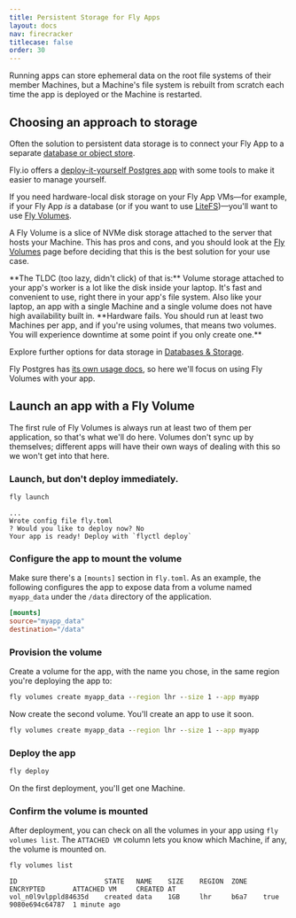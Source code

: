 ```yaml
---
title: Persistent Storage for Fly Apps
layout: docs
nav: firecracker
titlecase: false
order: 30
---
```


Running apps can store ephemeral data on the root file systems of their member Machines, but a Machine's file system is rebuilt from scratch each time the app is deployed or the Machine is restarted.


## Choosing an approach to storage

Often the solution to persistent data storage is to connect your Fly App to a separate [database or object store](/docs/database-storage-guides/).

Fly.io offers a [deploy-it-yourself Postgres app](/docs/postgres/) with some tools to make it easier to manage yourself.

If you need hardware-local disk storage on your Fly App VMs&mdash;for example, if your Fly App _is_ a database (or if you want to use [LiteFS](/docs/litefs))&mdash;you'll want to use [Fly Volumes](/docs/reference/volumes/).

A Fly Volume is a slice of NVMe disk storage attached to the server that hosts your Machine. This has pros and cons, and you should look at the [Fly Volumes](/docs/reference/volumes/) page before deciding that this is the best solution for your use case.

<div class="callout">
**The TLDC (too lazy, didn't click) of that is:** Volume storage attached to your app's worker is a lot like the disk inside your laptop. It's fast and convenient to use, right there in your app's file system. Also like your laptop, an app with a single Machine and a single volume does not have high availability built in. **Hardware fails. You should run at least two Machines per app, and if you're using volumes, that means two volumes. You will experience downtime at some point if you only create one.**
</div>

Explore further options for data storage in [Databases & Storage](/docs/database-storage-guides/).

Fly Postgres has [its own usage docs](/docs/postgres/), so here we'll focus on using Fly Volumes with your app.

## Launch an app with a Fly Volume

The first rule of Fly Volumes is always run at least two of them per application, so that's what we'll do here. Volumes don't sync up by themselves; different apps will have their own ways of dealing with this so we won't get into that here.

### Launch, but don't deploy immediately.

```cmd
fly launch 
```
```out
...
Wrote config file fly.toml
? Would you like to deploy now? No
Your app is ready! Deploy with `flyctl deploy`
```

### Configure the app to mount the volume

Make sure there's a `[mounts]` section in `fly.toml`. As an example, the following configures the app to expose data from a volume named `myapp_data` under the `/data` directory of the application.

```toml
[mounts]
source="myapp_data"
destination="/data"
```

### Provision the volume

Create a volume for the app, with the name you chose, in the same region you're deploying the app to:

```cmd
fly volumes create myapp_data --region lhr --size 1 --app myapp
```

Now create the second volume. You'll create an app to use it soon.

```cmd
fly volumes create myapp_data --region lhr --size 1 --app myapp
```

### Deploy the app

```cmd
fly deploy 
```

On the first deployment, you'll get one Machine.

### Confirm the volume is mounted

After deployment, you can check on all the volumes in your app using `fly volumes list`. The `ATTACHED VM` column lets you know which Machine, if any, the volume is mounted on.

```cmd
fly volumes list
```
```out
ID                      STATE   NAME    SIZE    REGION  ZONE    ENCRYPTED       ATTACHED VM     CREATED AT     
vol_n0l9vlppld84635d    created data    1GB     lhr     b6a7    true            9080e694c64787  1 minute ago 
```
